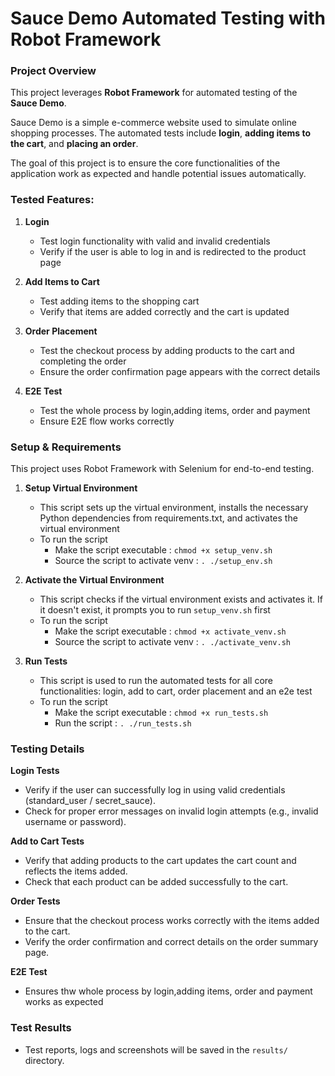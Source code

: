 # Sauce Demo Automated Testing with Robot Framework

### Project Overview
This project leverages **Robot Framework** for automated testing of the **Sauce Demo**. 

Sauce Demo is a simple e-commerce website used to simulate online shopping processes. The automated tests include **login**, **adding items to the cart**, and **placing an order**.

The goal of this project is to ensure the core functionalities of the application work as expected and handle potential issues automatically.

### Tested Features:
1. **Login**

   * Test login functionality with valid and invalid credentials
   * Verify if the user is able to log in and is redirected to the product page

2. **Add Items to Cart**

   * Test adding items to the shopping cart
   * Verify that items are added correctly and the cart is updated

3. **Order Placement**

   * Test the checkout process by adding products to the cart and completing the order
   * Ensure the order confirmation page appears with the correct details

4. **E2E Test**

   * Test the whole process by login,adding items, order and payment
   * Ensure E2E flow works correctly 

   
### Setup & Requirements
This project uses Robot Framework with Selenium for end-to-end testing.

1. **Setup Virtual Environment**

   * This script sets up the virtual environment, installs the necessary Python dependencies from requirements.txt, and activates the virtual environment
   * To run the script
     * Make the script executable : `chmod +x setup_venv.sh`
     * Source the script to activate venv : `. ./setup_env.sh`
2. **Activate the Virtual Environment**

   * This script checks if the virtual environment exists and activates it. If it doesn't exist, it prompts you to run `setup_venv.sh` first
   * To run the script
      * Make the script executable : `chmod +x activate_venv.sh`
      * Source the script to activate venv : `. ./activate_venv.sh`

3. **Run Tests**

   * This script is used to run the automated tests for all core functionalities: login, add to cart, order placement and an e2e test
   * To run the script
     * Make the script executable : `chmod +x run_tests.sh`
     * Run the script : `. ./run_tests.sh`


### Testing Details

**Login Tests**

* Verify if the user can successfully log in using valid credentials (standard_user / secret_sauce).
* Check for proper error messages on invalid login attempts (e.g., invalid username or password).

**Add to Cart Tests**

* Verify that adding products to the cart updates the cart count and reflects the items added.
* Check that each product can be added successfully to the cart.

**Order Tests**

* Ensure that the checkout process works correctly with the items added to the cart.
* Verify the order confirmation and correct details on the order summary page.

**E2E Test**

   * Ensures thw whole process by login,adding items, order and payment works as expected

### Test Results

* Test reports, logs and screenshots will be saved in the `results/` directory.


